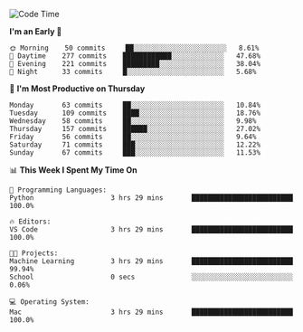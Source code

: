 <!--START_SECTION:waka-->
![Code Time](http://img.shields.io/badge/Code%20Time-340%20hrs-blue)

**I'm an Early 🐤** 

```text
🌞 Morning    50 commits     ██░░░░░░░░░░░░░░░░░░░░░░░   8.61% 
🌆 Daytime    277 commits    ████████████░░░░░░░░░░░░░   47.68% 
🌃 Evening    221 commits    █████████░░░░░░░░░░░░░░░░   38.04% 
🌙 Night      33 commits     █░░░░░░░░░░░░░░░░░░░░░░░░   5.68%

```
📅 **I'm Most Productive on Thursday** 

```text
Monday       63 commits     ██░░░░░░░░░░░░░░░░░░░░░░░   10.84% 
Tuesday      109 commits    ████░░░░░░░░░░░░░░░░░░░░░   18.76% 
Wednesday    58 commits     ██░░░░░░░░░░░░░░░░░░░░░░░   9.98% 
Thursday     157 commits    ██████░░░░░░░░░░░░░░░░░░░   27.02% 
Friday       56 commits     ██░░░░░░░░░░░░░░░░░░░░░░░   9.64% 
Saturday     71 commits     ███░░░░░░░░░░░░░░░░░░░░░░   12.22% 
Sunday       67 commits     ███░░░░░░░░░░░░░░░░░░░░░░   11.53%

```


📊 **This Week I Spent My Time On** 

```text
💬 Programming Languages: 
Python                   3 hrs 29 mins       █████████████████████████   100.0%

🔥 Editors: 
VS Code                  3 hrs 29 mins       █████████████████████████   100.0%

🐱‍💻 Projects: 
Machine Learning         3 hrs 29 mins       █████████████████████████   99.94% 
School                   0 secs              ░░░░░░░░░░░░░░░░░░░░░░░░░   0.06%

💻 Operating System: 
Mac                      3 hrs 29 mins       █████████████████████████   100.0%

```


<!--END_SECTION:waka-->
